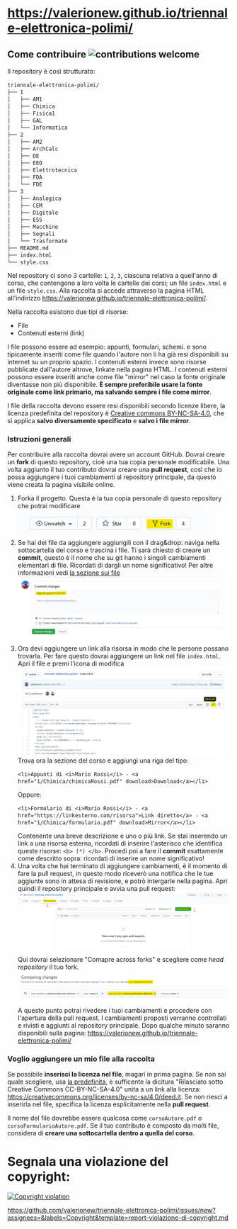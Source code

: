 https://valerionew.github.io/triennale-elettronica-polimi/
=============
## Come contribuire ![contributions welcome](https://img.shields.io/badge/contributions-welcome-brightgreen.svg?style=flat)
Il repository è così strutturato:
```
triennale-elettronica-polimi/
├── 1
│   ├── AM1
│   ├── Chimica
│   ├── Fisica1
│   ├── GAL
│   └── Informatica
├── 2
│   ├── AM2
│   ├── ArchCalc
│   ├── DE
│   ├── EEO
│   ├── Elettrotecnica
│   ├── FDA
│   └── FDE
├── 3
│   ├── Analogica
│   ├── CEM
│   ├── Digitale
│   ├── ESS
│   ├── Macchine
│   ├── Segnali
│   └── Trasformate
├── README.md
├── index.html
└── style.css
```
Nel repository ci sono 3 cartelle: `1`, `2`, `3`, ciascuna relativa a quell'anno di corso, che contengono a loro volta le cartelle dei corsi; un file `index.html` e un file `style.css`. Alla raccolta si accede attraverso la pagina HTML all'indirizzo https://valerionew.github.io/triennale-elettronica-polimi/.

Nella raccolta esistono due tipi di risorse:
- File
- Contenuti esterni (link)

I file possono essere ad esempio: appunti, formulari, schemi. e sono tipicamente inseriti come file quando l'autore non li ha già resi disponibili su internet su un proprio spazio. I contenuti esterni invece sono risorse pubblicate dall'autore altrove, linkate nella pagina HTML. I contenuti esterni possono essere inseriti anche come file "mirror" nel caso la fonte originale diventasse non più disponibile. **È sempre preferibile usare la fonte originale come link primario, ma salvando sempre i file come mirror**.

I file della raccolta devono essere resi disponibili secondo licenze libere, la licenza predefinita del repository è [Creative commons BY-NC-SA-4.0](https://creativecommons.org/licenses/by-nc-sa/4.0/deed.it), che si applica **salvo diversamente specificato** e **salvo i file mirror**.

### Istruzioni generali
Per contribuire alla raccolta dovrai avere un account GitHub. Dovrai creare un **fork** di questo repository, cioè una tua copia personale modificabile. Una volta aggiunto il tuo contributo dovrai creare una **pull request**, così che io possa aggiungere i tuoi cambiamenti al repository principale, da questo viene creata la pagina visibile online.
1. Forka il progetto. Questa è la tua copia personale di questo repository che potrai modificare  
   ![Fork button](/readme-media/fork.jpg)  
1. Se hai dei file da aggiungere aggiungili con il drag&drop: naviga nella sottocartella del corso e trascina i file. Ti sarà chiesto di creare un **commit**, questo è il nome che su git hanno i singoli cambiamenti elementari di file. Ricordati di dargli un nome significativo! Per altre informazioni vedi [la sezione sui file](##voglio-aggiungere-un-mio-file-alla-raccolta)  
   ![Commit](/readme-media/upload-commit.jpg)  
1. Ora devi aggiungere un link alla risorsa in modo che le persone possano trovarla. Per fare questo dovrai aggiungere un link nel file `index.html`. Apri il file e premi l'icona di modifica  
   ![Edit](/readme-media/file-edit.jpg)  
   Trova ora la sezione del corso e aggiungi una riga del tipo:  
   ```
   <li>Appunti di <i>Mario Rossi</i> - <a href="1/Chimica/chimicaRossi.pdf" download>Download</a></li>
   ```
   Oppure:  
   ```
   <li>Formulario di <i>Mario Rossi</i> - <a href="https://linkesterno.com/risorsa">Link diretto</a> - <a href="1/Chimica/formulario.pdf" download>Mirror</a></li>
   ```
   Contenente una breve descrizione e uno o più link. Se stai inserendo un link a una risorsa esterna, ricordati di inserire l'asterisco che identifica queste risorse: `<b> (*) </b>`.
   Procedi poi a fare il **commit** esattamente come descritto sopra: ricordati di inserire un nome significativo!
1. Una volta che hai terminato di aggiungere cambiamenti, è il momento di fare la pull request, in questo modo riceverò una notifica che le tue aggiunte sono in attesa di revisione, e potrò intergarle nella pagina. Apri quindi il repository principale e avvia una pull request:  
   ![Pull-request](/readme-media/pull-request.jpg)  
   Qui dovrai selezionare "Comapre across forks" e scegliere come *head repository* il tuo fork.  
   ![compare](/readme-media/compare.jpg)  
   A questo punto potrai rivedere i tuoi cambiamenti e procedere con l'apertura della pull request. I cambiamenti proposti verranno controllati e rivisti e aggiunti al repository principale. Dopo qualche minuto saranno disponibili sulla pagina: https://valerionew.github.io/triennale-elettronica-polimi/ 


### Voglio aggiungere un mio file alla raccolta
Se possibile **inserisci la licenza nel file**, magari in prima pagina. Se non sai quale scegliere, usa [la predefinita](https://creativecommons.org/licenses/by-nc-sa/4.0/deed.it), è sufficente la dicitura "Rilasciato sotto Creative Commons CC-BY-NC-SA-4.0" unita a un link alla licenza: https://creativecommons.org/licenses/by-nc-sa/4.0/deed.it. Se non riesci a inserirla nel file, specifica la licenza esplicitamente nella **pull request**.

Il nome del file dovrebbe essere qualcosa come `corsoAutore.pdf` o `corsoFormularioAutore.pdf`. Se il tuo contributo è composto da molti file, considera di **creare una sottocartella dentro a quella del corso**. 

# Segnala una violazione del copyright:
[![Copyright violation](https://img.shields.io/badge/copyright-violation-red?style=flat)](https://github.com/valerionew/triennale-elettronica-polimi/issues/new?assignees=&labels=Copyright&template=report-violazione-di-copyright.md)

https://github.com/valerionew/triennale-elettronica-polimi/issues/new?assignees=&labels=Copyright&template=report-violazione-di-copyright.md
